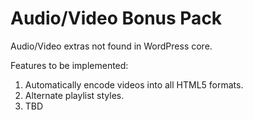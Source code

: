 Audio/Video Bonus Pack
======================

Audio/Video extras not found in WordPress core.

Features to be implemented:

1. Automatically encode videos into all HTML5 formats.  
2. Alternate playlist styles.
3. TBD
